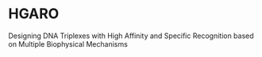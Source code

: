# HGARO
Designing DNA Triplexes with High Affinity and Specific Recognition based on Multiple Biophysical Mechanisms
